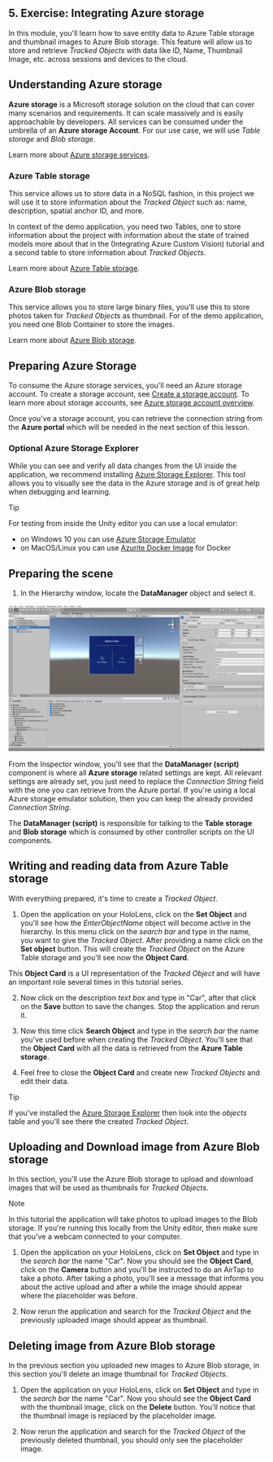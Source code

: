 ## 5. Exercise: Integrating Azure storage

In this module, you'll learn how to save entity data to Azure Table storage and thumbnail images to Azure Blob storage. This feature will allow us to store and retrieve *Tracked Objects* with data like ID, Name, Thumbnail Image, etc. across sessions and devices to the cloud.


## Understanding Azure storage

**Azure storage** is a Microsoft storage solution on the cloud that can cover many scenarios and requirements. It can scale massively and is easily approachable by developers. All services can be consumed under the umbrella of an **Azure storage Account**. For our use case, we will use *Table storage* and *Blob storage*.

Learn more about [Azure storage services](/azure/storage/blobs/storage-blobs-overview).

### Azure Table storage

This service allows us to store data in a NoSQL fashion, in this project we will use it to store information about the *Tracked Object* such as: name, description, spatial anchor ID, and more.

In context of the demo application, you need two Tables, one to store information about the project with information about the state of trained models more about that in the (Integrating Azure Custom Vision) tutorial and a second table to store information about *Tracked Objects*.

Learn more about [Azure Table storage](/azure/storage/tables/table-storage-overview).

### Azure Blob storage

This service allows you to store large binary files, you'll use this to store photos taken for *Tracked Objects* as thumbnail.
For of the demo application, you need one Blob Container to store the images.

Learn more about [Azure Blob storage](/azure/storage/blobs/storage-blobs-introduction).

## Preparing Azure Storage

To consume the Azure storage services, you'll need an Azure storage account. To create a storage account, see [Create a storage account](/azure/storage/common/storage-account-create?tabs=azure-portal). To learn more about storage accounts, see [Azure storage account overview](/azure/storage/common/storage-account-overview).

Once you've a storage account, you can retrieve the connection string from the **Azure portal** which will be needed in the next section of this lesson.

### Optional Azure Storage Explorer

While you can see and verify all data changes from the UI inside the application, we recommend installing [Azure Storage Explorer](https://azure.microsoft.com/features/storage-explorer/). This tool allows you to visually see the data in the Azure storage and is of great help when debugging and learning.

> [!TIP]
> For testing from inside the Unity editor you can use a local emulator:
>
> * on Windows 10 you can use [Azure Storage Emulator](/azure/storage/common/storage-use-emulator)
> * on MacOS/Linux you can use [Azurite Docker Image](https://hub.docker.com/_/microsoft-azure-storage-azurite) for Docker

## Preparing the scene

1. In the Hierarchy window, locate the **DataManager** object and select it.

![Unity with DataManager script component configuration fields shown in Inspector](../media/tutorial-2-section-4-step-1-1.png)

From the Inspector window, you'll see that the **DataManager (script)** component is where all **Azure storage** related settings are kept. All relevant settings are already set, you just need to replace the *Connection String* field with the one you can retrieve from the Azure portal. If you're using a local Azure storage emulator solution, then you can keep the already provided *Connection String*.

The **DataManager (script)** is responsible for talking to the **Table storage** and **Blob storage** which is consumed by other controller scripts on the UI components.

## Writing and reading data from Azure Table storage

With everything prepared, it's time to create a *Tracked Object*.

1. Open the application on your HoloLens, click on the **Set Object** and you'll see how the *EnterObjectName* object will become active in the hierarchy. In this menu click on the *search bar* and type in the name, you want to give the *Tracked Object*. After providing a name click on the **Set object** button. This will create the *Tracked Object* on the Azure Table storage and you'll see now the **Object Card**.

This **Object Card** is a UI representation of the *Tracked Object* and will have an important role several times in this tutorial series.

2. Now click on the description *text box* and type in "Car", after that click on the **Save** button to save the changes. Stop the application and rerun it.

3. Now this time click  **Search Object** and type in the *search bar* the name you've used before when creating the *Tracked Object*. You'll see that the **Object Card** with all the data is retrieved from the **Azure Table storage**.

4. Feel free to close the **Object Card** and create new *Tracked Objects* and edit their data.

> [!TIP]
> If you've installed the [Azure Storage Explorer](https://azure.microsoft.com/features/storage-explorer/) then look into the *objects* table and you'll see there the created *Tracked Object*.

## Uploading and Download image from Azure Blob storage

In this section, you'll use the Azure Blob storage to upload and download images that will be used as thumbnails for *Tracked Objects*.

> [!NOTE]
> In this tutorial the application will take photos to upload images to the Blob storage. If you're running this locally from the Unity editor, then make sure that you've a webcam connected to your computer.

1. Open the application on your HoloLens, click on **Set Object** and type in the *search bar* the name "Car". Now you should see the **Object Card**, click on the **Camera** button and you'll be instructed to do an AirTap to take a photo. After taking a photo, you'll see a message that informs you about the active upload and after a while the image should appear where the placeholder was before.

2. Now rerun the application and search for the *Tracked Object* and the previously uploaded image should appear as thumbnail.

## Deleting image from Azure Blob storage

In the previous section you uploaded new images to Azure Blob storage, in this section you'll delete an image thumbnail for *Tracked Objects*.

1. Open the application on your HoloLens, click on **Set Object** and type in the *search bar* the name "Car". Now you should see the **Object Card** with the thumbnail image, click on the **Delete** button. You'll notice that the thumbnail image is replaced by the placeholder image.

2. Now rerun the application and search for the *Tracked Object* of the previously deleted thumbnail, you should only see the placeholder image.